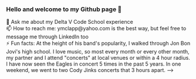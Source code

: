 ### Hello and welcome to my Github page 👋

<!--
**ymclapp/ymclapp** is a ✨ _special_ ✨ repository because its `README.md` (this file) appears on your GitHub profile.

Here are some ideas to get you started:

🔭 __I’m currently working on__ _an ecommerce project for my 401 class. _ 
<br/>
🌱 I’m currently learning Razor Pages, MVC, SendGrid, registering users, and logging in users  
<br/>
<! ---- 👯 I’m looking to collaborate on ... ---!>
<! ---- 🤔 I’m looking for help with ...---!>
💬 Ask me about my Delta V Code School experience
<br/>
📫 How to reach me: ymclapp@yahoo.com is the best way, but feel free to message me through LinkedIn too
<br/>
<! ---- 😄 Pronouns: ...---!>
⚡ Fun facts: At the height of his band's popularity, I walked through Jon Bon Jovi's high school.  I love music, so most every month or every other month, my partner and I attend "concerts" at local venues or within a 4 hour radius.  I have now seen the Eagles in concert 5 times in the past 5 years.  In one weekend, we went to two Cody Jinks concerts that 3 hours apart.  
-->
